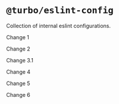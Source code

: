 # `@turbo/eslint-config`

Collection of internal eslint configurations.

Change 1

Change 2

Change 3.1

Change 4

Change 5

Change 6
